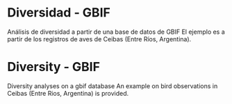 # Diversidad - GBIF
Análisis de diversidad a partir de una base de datos de GBIF
El ejemplo es a partir de los registros de aves de Ceibas (Entre Ríos, Argentina).

# Diversity - GBIF
Diversity analyses on a gbif database
An example on bird observations in Ceibas (Entre Rios, Argentina) is provided.
